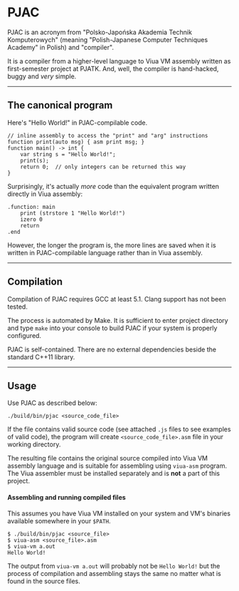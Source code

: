 # PJAC

PJAC is an acronym from "Polsko-Japońska Akademia Technik Komputerowych" (meaning
"Polish-Japanese Computer Techniques Academy" in Polish) and "compiler".

It is a compiler from a higher-level language to Viua VM assembly written as
first-semester project at PJATK.
And, well, the compiler is hand-hacked, buggy and *very* simple.

----

## The canonical program

Here's "Hello World!" in PJAC-compilable code.

```
// inline assembly to access the "print" and "arg" instructions
function print(auto msg) { asm print msg; }
function main() -> int {
    var string s = "Hello World!";
    print(s);
    return 0;  // only integers can be returned this way
}
```

Surprisingly, it's actually *more* code than the equivalent program
written directly in Viua assembly:

```
.function: main
    print (strstore 1 "Hello World!")
    izero 0
    return
.end
```

However, the longer the program is, the more lines are saved when it is written
in PJAC-compilable language rather than in Viua assembly.


----

## Compilation

Compilation of PJAC requires GCC at least 5.1.
Clang support has not been tested.

The process is automated by Make.
It is sufficient to enter project directory and
type `make` into your console to build PJAC if your
system is properly configured.

PJAC is self-contained.
There are no external dependencies beside the standard C++11 library.


----

## Usage

Use PJAC as described below:

```
./build/bin/pjac <source_code_file>
```

If the file contains valid source code (see attached `.js` files to see examples of valid code),
the program will create `<source_code_file>.asm` file in your working directory.

The resulting file contains the original source compiled into Viua VM assembly language and
is suitable for assembling using `viua-asm` program.
The Viua assembler must be installed separately and
is **not** a part of this project.


#### Assembling and running compiled files

This assumes you have Viua VM installed on your system and
VM's binaries available somewhere in your `$PATH`.

```
$ ./build/bin/pjac <source_file>
$ viua-asm <source_file>.asm
$ viua-vm a.out
Hello World!
```

The output from `viua-vm a.out` will probably not be `Hello World!` but the process of compilation and
assembling stays the same no matter what is found in the source files.
